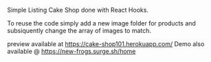 Simple Listing Cake Shop done with React Hooks.

To reuse the code simply add a new image folder for products and subsiquently 
change the array of images to match.


preview available at https://cake-shop101.herokuapp.com/
Demo also available @  https://new-frogs.surge.sh/home
